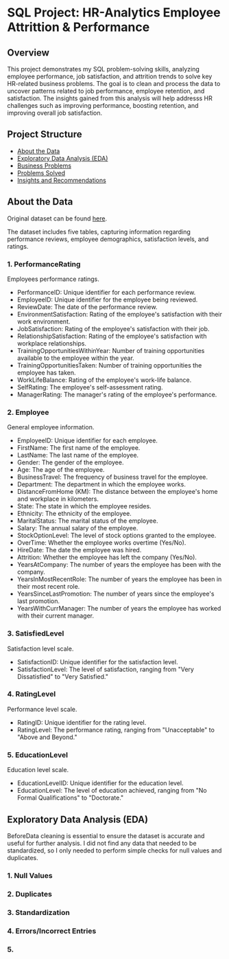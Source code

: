 # SQL Project: HR-Analytics Employee Attrittion & Performance

## Overview

This project demonstrates my SQL problem-solving skills, analyzing employee performance, job satisfaction, and attrition trends to solve key HR-related business problems. The goal is to clean and process the data to uncover patterns related to job performance, employee retention, and satisfaction. The insights gained from this analysis will help addresss HR challenges such as improving performance, boosting retention, and improving overall job satisfaction.

## Project Structure

- [About the Data](#about-the-data)
- [Exploratory Data Analysis (EDA)](#exploratory-data-analysis-(eda))
- [Business Problems](#business-problems)
- [Problems Solved](#problems-solved)
- [Insights and Recommendations](#insights-and-recommendations)

## About the Data

Original dataset can be found [here](https://www.kaggle.com/datasets/mahmoudemadabdallah/hr-analytics-employee-attrition-and-performance/data?select=Employee.csv).

The dataset includes five tables, capturing information regarding performance reviews, employee demographics, satisfaction levels, and ratings.

### 1. PerformanceRating

Employees performance ratings.
- PerformanceID: Unique identifier for each performance review.
- EmployeeID: Unique identifier for the employee being reviewed.
- ReviewDate: The date of the performance review.
- EnvironmentSatisfaction: Rating of the employee's satisfaction with their work environment.
- JobSatisfaction: Rating of the employee's satisfaction with their job.
- RelationshipSatisfaction: Rating of the employee's satisfaction with workplace relationships.
- TrainingOpportunitiesWithinYear: Number of training opportunities available to the employee within the year.
- TrainingOpportunitiesTaken: Number of training opportunities the employee has taken.
- WorkLifeBalance: Rating of the employee's work-life balance.
- SelfRating: The employee's self-assessment rating.
- ManagerRating: The manager's rating of the employee's performance.

### 2. Employee

General employee information.
- EmployeeID: Unique identifier for each employee.
- FirstName: The first name of the employee.
- LastName: The last name of the employee.
- Gender: The gender of the employee.
- Age: The age of the employee.
- BusinessTravel: The frequency of business travel for the employee.
- Department: The department in which the employee works.
- DistanceFromHome (KM): The distance between the employee's home and workplace in kilometers.
- State: The state in which the employee resides.
- Ethnicity: The ethnicity of the employee.
- MaritalStatus: The marital status of the employee.
- Salary: The annual salary of the employee.
- StockOptionLevel: The level of stock options granted to the employee.
- OverTime: Whether the employee works overtime (Yes/No).
- HireDate: The date the employee was hired.
- Attrition: Whether the employee has left the company (Yes/No).
- YearsAtCompany: The number of years the employee has been with the company.
- YearsInMostRecentRole: The number of years the employee has been in their most recent role.
- YearsSinceLastPromotion: The number of years since the employee's last promotion.
- YearsWithCurrManager: The number of years the employee has worked with their current manager.

### 3. SatisfiedLevel

Satisfaction level scale.
- SatisfactionID: Unique identifier for the satisfaction level.
- SatisfactionLevel: The level of satisfaction, ranging from "Very Dissatisfied" to "Very Satisfied."

### 4. RatingLevel

Performance level scale.
- RatingID: Unique identifier for the rating level.
- RatingLevel: The performance rating, ranging from "Unacceptable" to "Above and Beyond."

### 5. EducationLevel

Education level scale.
- EducationLevelID: Unique identifier for the education level.
- EducationLevel: The level of education achieved, ranging from "No Formal Qualifications" to "Doctorate."

## Exploratory Data Analysis (EDA)

BeforeData cleaning is essential to ensure the dataset is accurate and useful for further analysis. I did not find any data that needed to be standardized, so I only needed to perform simple checks for null values and duplicates.

### 1. Null Values


### 2. Duplicates



### 3. Standardization




### 4. Errors/Incorrect Entries



### 5. 
